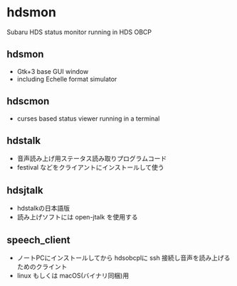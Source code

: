 # hdsmon
Subaru HDS status monitor running in HDS OBCP

## hdsmon
- Gtk+3 base GUI window
- including Echelle format simulator

## hdscmon
- curses based status viewer running in a terminal

## hdstalk
- 音声読み上げ用ステータス読み取りプログラムコード
- festival などをクライアントにインストールして使う

## hdsjtalk
- hdstalkの日本語版
- 読み上げソフトには open-jtalk を使用する

## speech_client
- ノートPCにインストールしてから hdsobcplに ssh 接続し音声を読み上げるためのクライント
- linux もしくは macOS(バイナリ同梱)用
